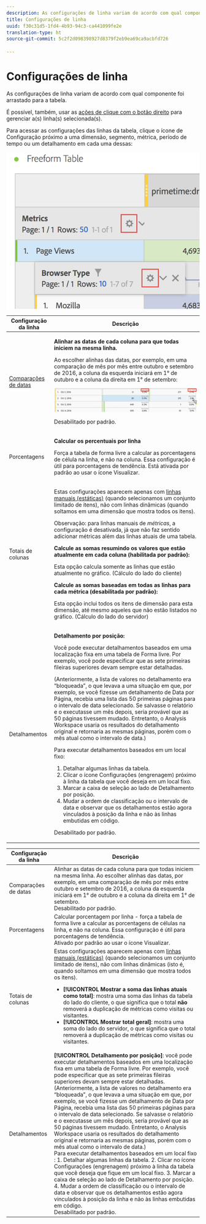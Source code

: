 ```yaml
---
description: As configurações de linha variam de acordo com qual componente foi arrastado para a tabela.
title: Configurações de linha
uuid: f30c31d5-1fd4-4b93-94c3-ca441099fe2e
translation-type: ht
source-git-commit: 5c2f2d098398927d8379f2eb9ea69ca9acbfd726

---
```



# Configurações de linha

As configurações de linha variam de acordo com qual componente foi arrastado para a tabela.

É possível, também, usar as [ações de clique com o botão direito](/help/analyze/analysis-workspace/visualizations/freeform-table.md) para gerenciar a(s) linha(s) selecionada(s).

Para acessar as configurações das linhas da tabela, clique o ícone de Configuração próximo a uma dimensão, segmento, métrica, período de tempo ou um detalhamento em cada uma dessas:

![](assets/row-settings.png)

<table id="table_7ACE6413DB1F40349ED2860020F92E55"> 
 <thead> 
  <tr> 
   <th colname="col1" class="entry"> Configuração da linha </th> 
   <th colname="col2" class="entry"> Descrição </th> 
  </tr>
 </thead>
 <tbody> 
  <tr> 
   <td colname="col1"> <p><a href="/help/analyze/analysis-workspace/components/calendar-date-ranges/time-comparison.md"  > Comparações de datas</a> </p> </td> 
   <td colname="col2"> <p><b>Alinhar as datas de cada coluna para que todas iniciem na mesma linha. </b> </p> <p>Ao escolher alinhas das datas, por exemplo, em uma comparação de mês por mês entre outubro e setembro de 2016, a coluna da esquerda iniciará em 1° de outubro e a coluna da direita em 1° de setembro: </p> <p><img placement="break"  src="assets/add-time-period-column3.png" width="500px" id="image_99398B13FEDA4715B8B818DF6093CA37" /> </p> <p>Desabilitado por padrão. </p> </td> 
  </tr> 
  <tr> 
   <td colname="col1"> <p>Porcentagens </p> </td> 
   <td colname="col2"> <p><b>Calcular os percentuais por linha</b> </p> <p>Força a tabela de forma livre a calcular as porcentagens de célula na linha, e não na coluna. Essa configuração é útil para porcentagens de tendência. Está ativada por padrão ao usar o ícone <span class="uicontrol">Visualizar</span>. </p> </td> 
  </tr> 
  <tr> 
   <td colname="col1"> <p>Totais de colunas </p> </td> 
   <td colname="col2"> <p>Estas configurações aparecem apenas com   <a href="/help/analyze/analysis-workspace/build-workspace-project/column-row-settings/manual-vs-dynamic-rows.md"  > linhas manuais (estáticas)</a> (quando selecionamos um conjunto limitado de itens), não com linhas dinâmicas (quando soltamos em uma dimensão que mostra todos os itens). <p>Observação: para linhas manuais de <i>métricas</i>, a configuração é desativada, já que não faz sentido adicionar métricas além das linhas atuais de uma tabela. </p> </p> <p><b>Calcule as somas resumindo os valores que estão atualmente em cada coluna (habilitada por padrão):</b> </p> <p>Esta opção calcula somente as linhas que estão atualmente no gráfico. (Cálculo do lado do cliente) </p> <p><b>Calcule as somas baseadas em todas as linhas para cada métrica (desabilitada por padrão):</b> </p> <p>Esta opção inclui todos os itens de dimensão para esta dimensão, até mesmo aqueles que não estão listados no gráfico. (Cálculo do lado do servidor) </p> </td> 
  </tr> 
  <tr> 
   <td colname="col1"> <p>Detalhamentos </p> </td> 
   <td colname="col2"> <p><b>Detalhamento por posição:</b> </p> <p>Você pode executar detalhamentos baseados em uma localização fixa em uma tabela de Forma livre. Por exemplo, você pode especificar que as sete primeiras fileiras superiores devam sempre estar detalhadas. </p> <p>(Anteriormente, a lista de valores no detalhamento era “bloqueada”, o que levava a uma situação em que, por exemplo, se você fizesse um detalhamento de <span class="term"> Data</span> por <span class="term">Página</span>, recebia uma lista das 50 primeiras páginas para o intervalo de data selecionado. Se salvasse o relatório e o executasse um mês depois, seria provável que as 50 páginas tivessem mudado. Entretanto, o Analysis Workspace usaria os resultados do detalhamento original e retornaria as mesmas páginas, porém com o mês atual como o intervalo de data.) </p> <p>Para executar detalhamentos baseados em um local fixo: </p> 
    <ol id="ol_A396A11566AA4F52BC3ABBC373CEF477"> 
     <li id="li_BDAB1E9A48D44944A4F7C31F1182B923">Detalhar algumas linhas da tabela. </li> 
     <li id="li_C5610437D3714CCEB9F3C771864B4336">Clicar o ícone Configurações (engrenagem) próximo à linha da tabela que você deseja em um local fixo. </li> 
     <li id="li_675E429DC3B94201978166F9408D30B1">Marcar a caixa de seleção ao lado de <span class="uicontrol">Detalhamento por posição</span>. </li> 
     <li id="li_E8A417D0D6D1438CAE825843BA0A7060">Mudar a ordem de classificação ou o intervalo de data e observar que os detalhamentos estão agora vinculados à posição da linha e não às linhas embutidas em código. </li> 
    </ol> <p>Desabilitado por padrão. </p> </td> 
  </tr> 
 </tbody> 
</table>

| Configuração da linha | Descrição |
|--- |--- |
| Comparações de datas | Alinhar as datas de cada coluna para que todas iniciem na mesma linha.   Ao escolher alinhas das datas, por exemplo, em uma comparação de mês por mês entre outubro e setembro de 2016, a coluna da esquerda iniciará em 1° de outubro e a coluna da direita em 1° de setembro.<br>Desabilitado por padrão. |
| Porcentagens | Calcular porcentagem por linha - força a tabela de forma livre a calcular as porcentagens de células na linha, e não na coluna. Essa configuração é útil para porcentagens de tendência.<br>Ativado por padrão ao usar o ícone Visualizar. |
| Totais de colunas | Estas configurações aparecem apenas com   [ linhas manuais (estáticas)](https://docs.adobe.com/content/help/pt-BR/analytics/analyze/analysis-workspace/build-workspace-project/column-row-settings/manual-vs-dynamic-rows.html) (quando selecionamos um conjunto limitado de itens), não com linhas dinâmicas (isto é, quando soltamos em uma dimensão que mostra todos os itens).<ul><li>**[!UICONTROL Mostrar a soma das linhas atuais como total]**: mostra uma soma das linhas da tabela do lado do cliente, o que significa que o total **não** removerá a duplicação de métricas como visitas ou visitantes.</li><li>**[!UICONTROL Mostrar total geral]**: mostra uma soma do lado do servidor, o que significa que o total removerá a duplicação de métricas como visitas ou visitantes.</li></ul> |
| Detalhamentos | **[!UICONTROL Detalhamento por posição]**: você pode executar detalhamentos baseados em uma localização fixa em uma tabela de Forma livre. Por exemplo, você pode especificar que as sete primeiras fileiras superiores devam sempre estar detalhadas.<br>(Anteriormente, a lista de valores no detalhamento era “bloqueada”, o que levava a uma situação em que, por exemplo, se você fizesse um detalhamento de  Data por Página, recebia uma lista das 50 primeiras páginas para o intervalo de data selecionado. Se salvasse o relatório e o executasse um mês depois, seria provável que as 50 páginas tivessem mudado. Entretanto, o Analysis Workspace usaria os resultados do detalhamento original e retornaria as mesmas páginas, porém com o mês atual como o intervalo de data.)<br>Para executar detalhamentos baseados em um local fixo :  1. Detalhar algumas linhas da tabela. 2. Clicar no ícone Configurações (engrenagem) próximo à linha da tabela que você deseja que fique em um local fixo. 3. Marcar a caixa de seleção ao lado de Detalhamento por posição. 4. Mudar a ordem de classificação ou o intervalo de data e observar que os detalhamentos estão agora vinculados à posição da linha e não às linhas embutidas em código.<br>Desabilitado por padrão. |